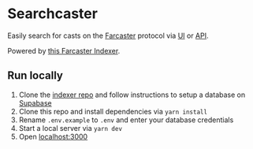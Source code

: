 # Searchcaster

Easily search for casts on the [Farcaster](https://www.farcaster.xyz/) protocol via [UI](https://searchcaster.xyz/) or [API](https://searchcaster.xyz/docs).

Powered by [this Farcaster Indexer](https://github.com/gskril/farcaster-indexer).

## Run locally

1. Clone the [indexer repo](https://github.com/gskril/farcaster-indexer) and follow instructions to setup a database on [Supabase](https://supabase.com/)
2. Clone this repo and install dependencies via `yarn install`
3. Rename `.env.example` to `.env` and enter your database credentials
4. Start a local server via `yarn dev`
5. Open [localhost:3000](http://localhost:3000/)
